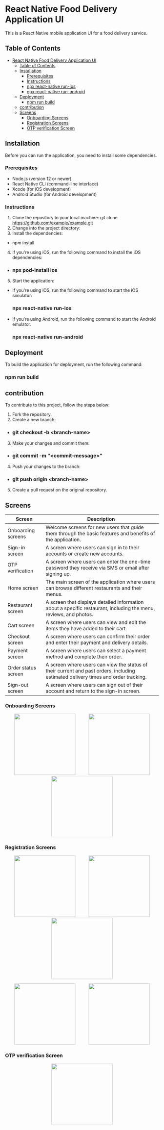 # React Native Food Delivery Application UI

This is a React Native mobile application UI for a food delivery service.

## Table of Contents

- [React Native Food Delivery Application UI](#react-native-food-delivery-application-ui)
  - [Table of Contents](#table-of-contents)
  - [Installation](#installation)
    - [Prerequisites](#prerequisites)
    - [Instructions](#instructions)
    - [npx react-native run-ios](#npx-react-native-run-ios)
    - [npx react-native run-android](#npx-react-native-run-android)
  - [Deployment](#deployment)
    - [npm run build](#npm-run-build)
  - [contribution](#contribution)
  - [Screens](#screens)
    - [Onboarding Screens](#onboarding-screens)
    - [Registration Screens](#registration-screens)
    - [OTP verification Screen](#otp-verification-screen)

## Installation

Before you can run the application, you need to install some dependencies.

### Prerequisites

- Node.js (version 12 or newer)
- React Native CLI (command-line interface)
- Xcode (for iOS development)
- Android Studio (for Android development)

### Instructions

1. Clone the repository to your local machine: git clone https://github.com/example/example.git
2. Change into the project directory:
3. Install the dependencies:

- npm install

4. If you're using iOS, run the following command to install the iOS dependencies:

- ### npx pod-install ios

5. Start the application:

- If you're using iOS, run the following command to start the iOS simulator:
  ### npx react-native run-ios
- If you're using Android, run the following command to start the Android emulator:
  ### npx react-native run-android

## Deployment

To build the application for deployment, run the following command:

### npm run build

## contribution

To contribute to this project, follow the steps below:

1. Fork the repository.
2. Create a new branch:

- ### git checkout -b &lt;branch-name&gt;

3. Make your changes and commit them:

- ### git commit -m "&lt;commit-message&gt;"

4. Push your changes to the branch:

- ### git push origin &lt;branch-name&gt;

5. Create a pull request on the original repository.

## Screens

| Screen              | Description                                                                                                                       |
| ------------------- | --------------------------------------------------------------------------------------------------------------------------------- |
| Onboarding screens  | Welcome screens for new users that guide them through the basic features and benefits of the application.                         |
| Sign-in screen      | A screen where users can sign in to their accounts or create new accounts.                                                        |
| OTP verification    | A screen where users can enter the one-time password they receive via SMS or email after signing up.                              |
| Home screen         | The main screen of the application where users can browse different restaurants and their menus.                                  |
| Restaurant screen   | A screen that displays detailed information about a specific restaurant, including the menu, reviews, and photos.                 |
| Cart screen         | A screen where users can view and edit the items they have added to their cart.                                                   |
| Checkout screen     | A screen where users can confirm their order and enter their payment and delivery details.                                        |
| Payment screen      | A screen where users can select a payment method and complete their order.                                                        |
| Order status screen | A screen where users can view the status of their current and past orders, including estimated delivery times and order tracking. |
| Sign-out screen     | A screen where users can sign out of their account and return to the sign-in screen.                                              |

### Onboarding Screens

<p align="center">
  <img src="screenshots/onboarding-1.jpeg" width="200" hspace="20">
  <img src="screenshots/onboarding-2.jpeg" width="200" hspace="20">
  <img src="screenshots/onboarding-3.jpeg" width="200">
</p>

### Registration Screens

<p align="center">
  <img src="screenshots/registration-1.jpeg" width="200" hspace="20">
  <img src="screenshots/registration-2.jpeg" width="200" hspace="20">
  <img src="screenshots/registration-1.jpeg" width="200">
</p>

<p align="center">
  <img src="screenshots/registration-4.jpeg" width="200" hspace="20">
  <img src="screenshots/registration-5.jpeg" width="200" hspace="20">

</p>

### OTP verification Screen

<p align="center">
  <img src="screenshots/otp.jpeg" width="200" hspace="20">
</p>
